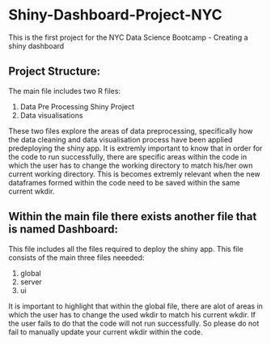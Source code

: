 # Shiny-Dashboard-Project-NYC
This is the first project for the NYC Data Science Bootcamp - Creating a shiny dashboard


## Project Structure:
The main file includes two R files:
  1. Data Pre Processing Shiny Project
  2. Data visualisations
 
 These two files explore the areas of data preprocessing, specifically how the data cleaning and data visualisation process have been applied predeploying the shiny app.
 It is extremly important to know that in order for the code to run successfully, there are specific areas within the code in which the user has to change the working directory
 to match his/her own current working directory. This is becomes extremly relevant when the new dataframes formed within the code need to be saved within the same current wkdir.
 
 
 ## Within the main file there exists another file that is named Dashboard:
This file includes all the files required to deploy the shiny app. This file consists of the main three files neeeded:
1. global
2. server
3. ui

It is important to highlight that within the global file, there are alot of areas in which the user has to change the used wkdir to match his current wkdir. If the user fails to 
do that the code will not run successfully. So please do not fail to manually update your current wkdir within the code.

